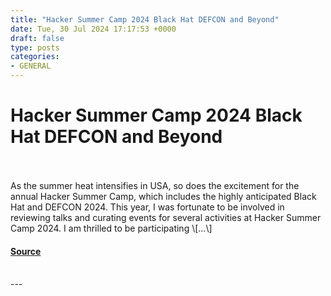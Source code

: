 ```yaml
---
title: "Hacker Summer Camp 2024 Black Hat DEFCON and Beyond"
date: Tue, 30 Jul 2024 17:17:53 +0000
draft: false
type: posts
categories: 
- GENERAL
---
```

# Hacker Summer Camp 2024 Black Hat DEFCON and Beyond

<br/>

<br/>
As the summer heat intensifies in USA, so does the excitement for the annual Hacker Summer Camp, which includes the highly anticipated Black Hat and DEFCON 2024. This year, I was fortunate to be involved in reviewing talks and curating events for several activities at Hacker Summer Camp 2024. I am thrilled to be participating \[…\]

#### [Source](https://blog.anantshri.info/hacker-summer-camp-2024-black-hat-defcon-and-beyond/)

<br/>
---
